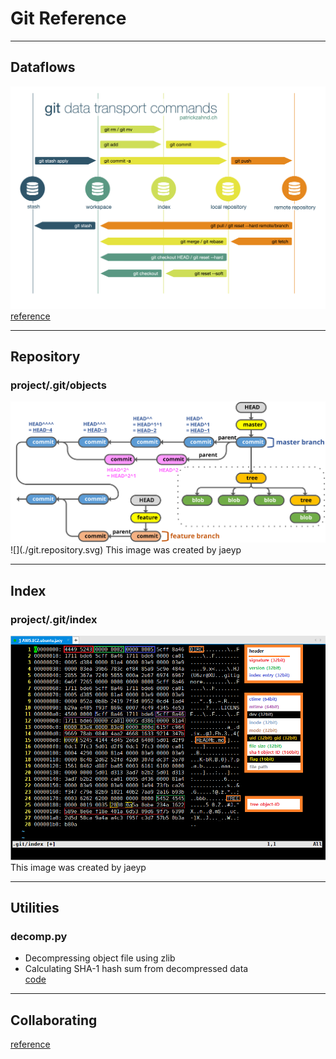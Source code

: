 # Git Reference

---

## Dataflows
![](./git.dataflows.png)
[reference](https://www.patrickzahnd.ch/blog.html)

---

## Repository
### project/.git/objects
<img src="./git.repository.svg" alt="vi three modes" width="1000"/>  
![](./git.repository.svg)  
This image was created by jaeyp  

---

## Index
### project/.git/index
![](./git.index.format.png)  
This image was created by jaeyp

---

## Utilities
### decomp.py
* Decompressing object file using zlib  
* Calculating SHA-1 hash sum from decompressed data  
[code](./decomp.py)  

---

## Collaborating
[reference](https://www.atlassian.com/git/tutorials/syncing)

